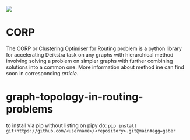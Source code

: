 <img src=https://github.com/NikitaNikolaevich/graph-topology-in-routing-problems/blob/main/images/speed.png/>

# CORP

The CORP or Clustering Optimiser for Routing problem is a python library for accelerating Deikstra task on any graphs with hierarchical method involving solving a problem on simpler graphs with further combining solutions into a common one. More information about method ine can find soon in corresponding _article_.


# graph-topology-in-routing-problems

to install via pip without listing on pipy do: 
```pip install git+https://github.com/<username>/<repository>.git@main#egg=gsber```

